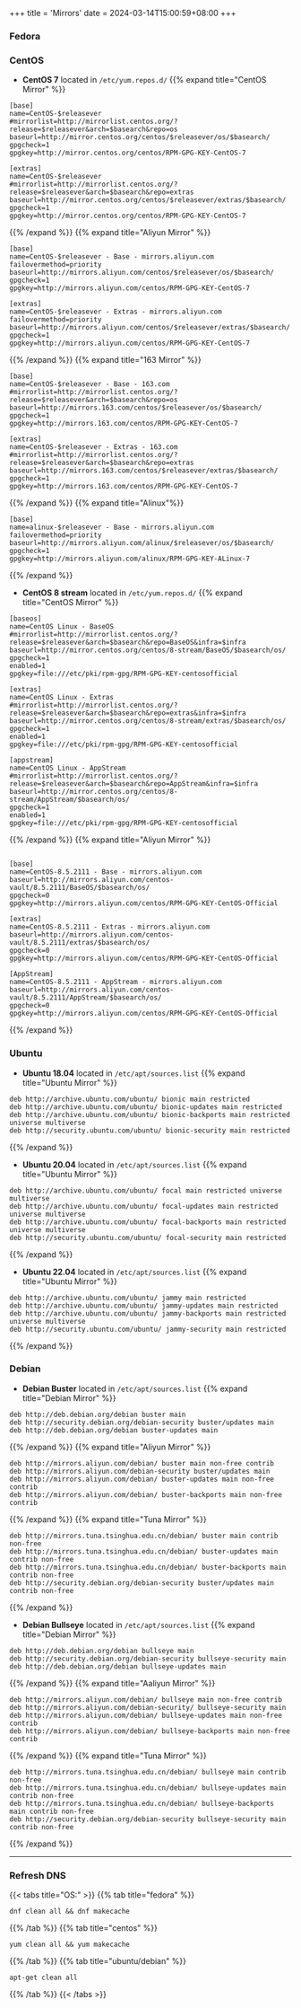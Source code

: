+++
title = 'Mirrors'
date = 2024-03-14T15:00:59+08:00
+++

### Fedora

### CentOS 
- **CentOS 7** located in `/etc/yum.repos.d/`
{{% expand title="CentOS Mirror" %}}
```plaintext
[base]
name=CentOS-$releasever
#mirrorlist=http://mirrorlist.centos.org/?release=$releasever&arch=$basearch&repo=os
baseurl=http://mirror.centos.org/centos/$releasever/os/$basearch/
gpgcheck=1
gpgkey=http://mirror.centos.org/centos/RPM-GPG-KEY-CentOS-7

[extras]
name=CentOS-$releasever
#mirrorlist=http://mirrorlist.centos.org/?release=$releasever&arch=$basearch&repo=extras
baseurl=http://mirror.centos.org/centos/$releasever/extras/$basearch/
gpgcheck=1
gpgkey=http://mirror.centos.org/centos/RPM-GPG-KEY-CentOS-7
```
{{% /expand %}}
{{% expand title="Aliyun Mirror" %}}
```plaintext
[base]
name=CentOS-$releasever - Base - mirrors.aliyun.com
failovermethod=priority
baseurl=http://mirrors.aliyun.com/centos/$releasever/os/$basearch/
gpgcheck=1
gpgkey=http://mirrors.aliyun.com/centos/RPM-GPG-KEY-CentOS-7

[extras]
name=CentOS-$releasever - Extras - mirrors.aliyun.com
failovermethod=priority
baseurl=http://mirrors.aliyun.com/centos/$releasever/extras/$basearch/
gpgcheck=1
gpgkey=http://mirrors.aliyun.com/centos/RPM-GPG-KEY-CentOS-7
```
{{% /expand %}}
{{% expand title="163 Mirror" %}}
```plaintext
[base]
name=CentOS-$releasever - Base - 163.com
#mirrorlist=http://mirrorlist.centos.org/?release=$releasever&arch=$basearch&repo=os
baseurl=http://mirrors.163.com/centos/$releasever/os/$basearch/
gpgcheck=1
gpgkey=http://mirrors.163.com/centos/RPM-GPG-KEY-CentOS-7

[extras]
name=CentOS-$releasever - Extras - 163.com
#mirrorlist=http://mirrorlist.centos.org/?release=$releasever&arch=$basearch&repo=extras
baseurl=http://mirrors.163.com/centos/$releasever/extras/$basearch/
gpgcheck=1
gpgkey=http://mirrors.163.com/centos/RPM-GPG-KEY-CentOS-7
```
{{% /expand %}}
{{% expand title="Alinux"%}}
```text
[base]
name=alinux-$releasever - Base - mirrors.aliyun.com
failovermethod=priority
baseurl=http://mirrors.aliyun.com/alinux/$releasever/os/$basearch/
gpgcheck=1
gpgkey=http://mirrors.aliyun.com/alinux/RPM-GPG-KEY-ALinux-7
```
{{% /expand %}}

- **CentOS 8 stream** located in `/etc/yum.repos.d/`
{{% expand title="CentOS Mirror" %}}
```plaintext
[baseos]
name=CentOS Linux - BaseOS
#mirrorlist=http://mirrorlist.centos.org/?release=$releasever&arch=$basearch&repo=BaseOS&infra=$infra
baseurl=http://mirror.centos.org/centos/8-stream/BaseOS/$basearch/os/
gpgcheck=1
enabled=1
gpgkey=file:///etc/pki/rpm-gpg/RPM-GPG-KEY-centosofficial

[extras]
name=CentOS Linux - Extras
#mirrorlist=http://mirrorlist.centos.org/?release=$releasever&arch=$basearch&repo=extras&infra=$infra
baseurl=http://mirror.centos.org/centos/8-stream/extras/$basearch/os/
gpgcheck=1
enabled=1
gpgkey=file:///etc/pki/rpm-gpg/RPM-GPG-KEY-centosofficial

[appstream]
name=CentOS Linux - AppStream
#mirrorlist=http://mirrorlist.centos.org/?release=$releasever&arch=$basearch&repo=AppStream&infra=$infra
baseurl=http://mirror.centos.org/centos/8-stream/AppStream/$basearch/os/
gpgcheck=1
enabled=1
gpgkey=file:///etc/pki/rpm-gpg/RPM-GPG-KEY-centosofficial
```
{{% /expand %}}
{{% expand title="Aliyun Mirror" %}}
```plaintext

[base]
name=CentOS-8.5.2111 - Base - mirrors.aliyun.com
baseurl=http://mirrors.aliyun.com/centos-vault/8.5.2111/BaseOS/$basearch/os/
gpgcheck=0
gpgkey=http://mirrors.aliyun.com/centos/RPM-GPG-KEY-CentOS-Official

[extras]
name=CentOS-8.5.2111 - Extras - mirrors.aliyun.com
baseurl=http://mirrors.aliyun.com/centos-vault/8.5.2111/extras/$basearch/os/
gpgcheck=0
gpgkey=http://mirrors.aliyun.com/centos/RPM-GPG-KEY-CentOS-Official

[AppStream]
name=CentOS-8.5.2111 - AppStream - mirrors.aliyun.com
baseurl=http://mirrors.aliyun.com/centos-vault/8.5.2111/AppStream/$basearch/os/
gpgcheck=0
gpgkey=http://mirrors.aliyun.com/centos/RPM-GPG-KEY-CentOS-Official
```
{{% /expand %}}


### Ubuntu
- **Ubuntu 18.04** located in `/etc/apt/sources.list`
{{% expand title="Ubuntu Mirror" %}}
```plaintext
deb http://archive.ubuntu.com/ubuntu/ bionic main restricted
deb http://archive.ubuntu.com/ubuntu/ bionic-updates main restricted
deb http://archive.ubuntu.com/ubuntu/ bionic-backports main restricted universe multiverse
deb http://security.ubuntu.com/ubuntu/ bionic-security main restricted
```
{{% /expand %}}

- **Ubuntu 20.04** located in `/etc/apt/sources.list`
{{% expand title="Ubuntu Mirror" %}}
```plaintext
deb http://archive.ubuntu.com/ubuntu/ focal main restricted universe multiverse
deb http://archive.ubuntu.com/ubuntu/ focal-updates main restricted universe multiverse
deb http://archive.ubuntu.com/ubuntu/ focal-backports main restricted universe multiverse
deb http://security.ubuntu.com/ubuntu/ focal-security main restricted
```
{{% /expand %}}
- **Ubuntu 22.04** located in `/etc/apt/sources.list`
{{% expand title="Ubuntu Mirror" %}}
```plaintext
deb http://archive.ubuntu.com/ubuntu/ jammy main restricted
deb http://archive.ubuntu.com/ubuntu/ jammy-updates main restricted
deb http://archive.ubuntu.com/ubuntu/ jammy-backports main restricted universe multiverse
deb http://security.ubuntu.com/ubuntu/ jammy-security main restricted
```
{{% /expand %}}

### Debian
- **Debian Buster** located in `/etc/apt/sources.list`
{{% expand title="Debian Mirror" %}}
```plaintext
deb http://deb.debian.org/debian buster main
deb http://security.debian.org/debian-security buster/updates main
deb http://deb.debian.org/debian buster-updates main
```
{{% /expand %}}
{{% expand title="Aliyun Mirror" %}}
```plaintext
deb http://mirrors.aliyun.com/debian/ buster main non-free contrib
deb http://mirrors.aliyun.com/debian-security buster/updates main
deb http://mirrors.aliyun.com/debian/ buster-updates main non-free contrib
deb http://mirrors.aliyun.com/debian/ buster-backports main non-free contrib
```
{{% /expand %}}
{{% expand title="Tuna Mirror" %}}
```plaintext
deb http://mirrors.tuna.tsinghua.edu.cn/debian/ buster main contrib non-free
deb http://mirrors.tuna.tsinghua.edu.cn/debian/ buster-updates main contrib non-free
deb http://mirrors.tuna.tsinghua.edu.cn/debian/ buster-backports main contrib non-free
deb http://security.debian.org/debian-security buster/updates main contrib non-free
```
{{% /expand %}}

- **Debian Bullseye** located in `/etc/apt/sources.list`
{{% expand title="Debian Mirror" %}}
```plaintext
deb http://deb.debian.org/debian bullseye main
deb http://security.debian.org/debian-security bullseye-security main
deb http://deb.debian.org/debian bullseye-updates main
```
{{% /expand %}}
{{% expand title="Aaliyun Mirror" %}}
```plaintext
deb http://mirrors.aliyun.com/debian/ bullseye main non-free contrib
deb http://mirrors.aliyun.com/debian-security/ bullseye-security main
deb http://mirrors.aliyun.com/debian/ bullseye-updates main non-free contrib
deb http://mirrors.aliyun.com/debian/ bullseye-backports main non-free contrib
```
{{% /expand %}}
{{% expand title="Tuna Mirror" %}}
```plaintext
deb http://mirrors.tuna.tsinghua.edu.cn/debian/ bullseye main contrib non-free
deb http://mirrors.tuna.tsinghua.edu.cn/debian/ bullseye-updates main contrib non-free
deb http://mirrors.tuna.tsinghua.edu.cn/debian/ bullseye-backports main contrib non-free
deb http://security.debian.org/debian-security bullseye-security main contrib non-free
```
{{% /expand %}}

---

### Refresh DNS
{{< tabs title="OS:" >}}
{{% tab title="fedora" %}}
```shell
dnf clean all && dnf makecache
```
{{% /tab %}}
{{% tab title="centos" %}}
```shell
yum clean all && yum makecache
```
{{% /tab %}}
{{% tab title="ubuntu/debian" %}}
```shell
apt-get clean all
```
{{% /tab %}}
{{< /tabs >}}
